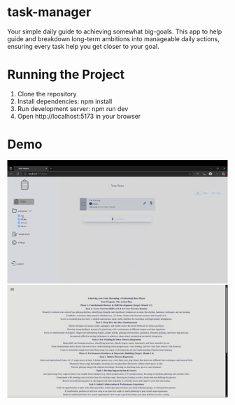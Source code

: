 # task-manager


Your simple daily guide to achieving somewhat big-goals. This app to help guide 
and breakdown long-term ambitions into manageable daily actions, ensuring every task help you get 
closer to your goal.


# Running the Project

1. Clone the repository
2. Install dependencies: npm install
3. Run development server: npm run dev
4. Open http://localhost:5173 in your browser


# Demo

![demo alt](https://github.com/wheel-s/task-manager/blob/main/demo.gif?raw=true)
![image alt](https://github.com/wheel-s/task-manager/blob/main/src/assets/img3.png?raw=true)

